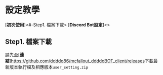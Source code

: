 # 設定教學
[**初次使用**]<#-Step1. 檔案下載>
[**Discord Bot設定**]<>

## Step1. 檔案下載
請先至[**連結**]<https://github.com/ddddo86/mcfallout_ddddoBOT_client/releases>下載最新版本執行檔及相應版本`user_setting.zip`

